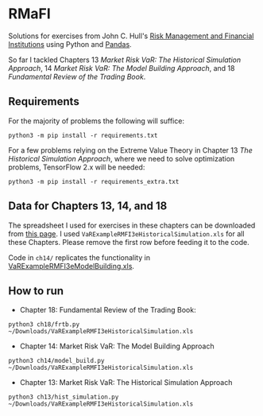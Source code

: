 # RMaFI
Solutions for exercises from John C. Hull's [Risk Management and Financial Institutions](http://www-2.rotman.utoronto.ca/~hull/riskman/index.html)
using Python and [Pandas](https://pandas.pydata.org).

So far I tackled Chapters 13 _Market Risk VaR: The Historical Simulation Approach_, 14 _Market Risk VaR: The Model Building Approach_,
and 18 _Fundamental Review of the Trading Book_.

## Requirements
For the majority of problems the following will suffice:
```commandline
python3 -m pip install -r requirements.txt
```
For a few problems relying on the Extreme Value Theory in Chapter 13 _The Historical Simulation Approach_, where we need
to solve optimization problems, TensorFlow 2.x will be needed:
```commandline
python3 -m pip install -r requirements_extra.txt
```

## Data for Chapters 13, 14, and 18
The spreadsheet I used for exercises in these chapters can be downloaded from [this page](http://www-2.rotman.utoronto.ca/~hull/VaRExample/index.html).
I used `VaRExampleRMFI3eHistoricalSimulation.xls` for all these Chapters. Please remove the first row before feeding it to the code.

Code in `ch14/` replicates the functionality in [VaRExampleRMFI3eModelBuilding.xls](http://www-2.rotman.utoronto.ca/~hull/VaRExample/VaRExampleRMFI4eModelBuilding.xls). 

## How to run
* Chapter 18: Fundamental Review of the Trading Book:
```commandline
python3 ch18/frtb.py ~/Downloads/VaRExampleRMFI3eHistoricalSimulation.xls
```

* Chapter 14: Market Risk VaR: The Model Building Approach
```commandline
python3 ch14/model_build.py ~/Downloads/VaRExampleRMFI3eHistoricalSimulation.xls
```

* Chapter 13: Market Risk VaR: The Historical Simulation Approach
```commandline
python3 ch13/hist_simulation.py ~/Downloads/VaRExampleRMFI3eHistoricalSimulation.xls
```